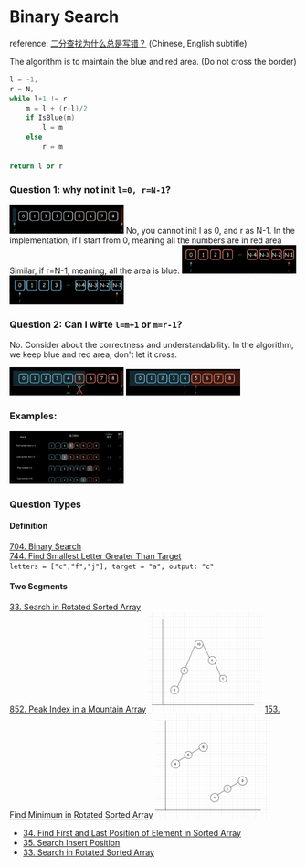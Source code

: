 # Binary Search

reference:
[二分查找为什么总是写错？](https://www.youtube.com/watch?v=JuDAqNyTG4g&t=759s)
(Chinese, English subtitle)


The algorithm is to maintain the blue and red area.
(Do not cross the border)

```cpp
l = -1,
r = N,
while l+1 != r 
    m = l + (r-l)/2
    if IsBlue(m)         
        l = m
    else                
        r = m

return l or r                
```

### Question 1: why not init `l=0, r=N-1`? 
<img src="../../../images/1.png" width="200">
No, you cannot init l as 0, and r as N-1. 
In the implementation, if l start from 0, meaning all the numbers are in red area
Similar, if r=N-1, meaning, all the area is blue. 

<img src="../../../images/3.png" width="200">
<img src="../../../images/4.png" width="200">

### Question 2: Can I wirte `l=m+1` or `m=r-1`?
No. Consider about the correctness and understandability. 
In the algorithm, we keep blue and red area, don't let it cross. 

<img src="../../../images/5.png" width="200">
<img src="../../../images/2.png" width="200">


### Examples:
<img src="../../../images/6.png" width="200">

### Question Types
#### Definition
[704. Binary Search](https://leetcode.com/problems/binary-search/)       
[744. Find Smallest Letter Greater Than Target](https://leetcode.com/problems/find-smallest-letter-greater-than-target/)    
`letters = ["c","f","j"], target = "a", output: "c"`

#### Two Segments
[33. Search in Rotated Sorted Array](https://leetcode.com/problems/search-in-rotated-sorted-array/)     
[852. Peak Index in a Mountain Array](https://leetcode.com/problems/peak-index-in-a-mountain-array/)
<img src="../../../images/7.png" width="200">
[153. Find Minimum in Rotated Sorted Array](https://leetcode.com/problems/find-minimum-in-rotated-sorted-array/)
<img src="../../../images/8.png" width="200">


* [34. Find First and Last Position of Element in Sorted Array](https://leetcode.com/problems/find-first-and-last-position-of-element-in-sorted-array/)    
* [35. Search Insert Position](https://leetcode.com/problems/search-insert-position/)    
* [33. Search in Rotated Sorted Array](https://leetcode.com/problems/search-in-rotated-sorted-array/)      

